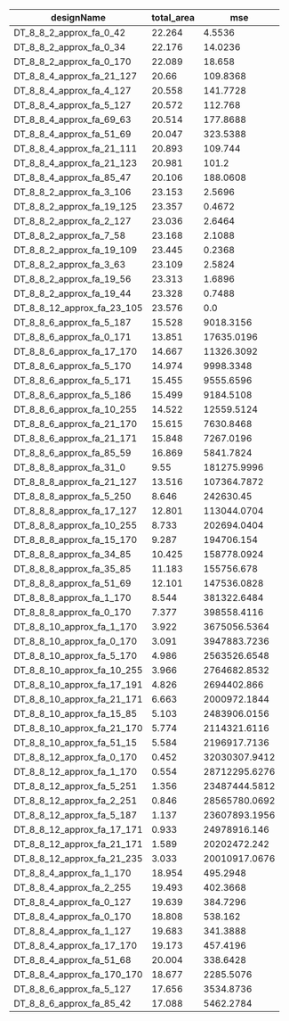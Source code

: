 | designName                 | total_area | mse           |
| -------------------------- | ---------- | ------------- |
| DT_8_8_2_approx_fa_0_42    | 22.264     | 4.5536        |
| DT_8_8_2_approx_fa_0_34    | 22.176     | 14.0236       |
| DT_8_8_2_approx_fa_0_170   | 22.089     | 18.658        |
| DT_8_8_4_approx_fa_21_127  | 20.66      | 109.8368      |
| DT_8_8_4_approx_fa_4_127   | 20.558     | 141.7728      |
| DT_8_8_4_approx_fa_5_127   | 20.572     | 112.768       |
| DT_8_8_4_approx_fa_69_63   | 20.514     | 177.8688      |
| DT_8_8_4_approx_fa_51_69   | 20.047     | 323.5388      |
| DT_8_8_4_approx_fa_21_111  | 20.893     | 109.744       |
| DT_8_8_4_approx_fa_21_123  | 20.981     | 101.2         |
| DT_8_8_4_approx_fa_85_47   | 20.106     | 188.0608      |
| DT_8_8_2_approx_fa_3_106   | 23.153     | 2.5696        |
| DT_8_8_2_approx_fa_19_125  | 23.357     | 0.4672        |
| DT_8_8_2_approx_fa_2_127   | 23.036     | 2.6464        |
| DT_8_8_2_approx_fa_7_58    | 23.168     | 2.1088        |
| DT_8_8_2_approx_fa_19_109  | 23.445     | 0.2368        |
| DT_8_8_2_approx_fa_3_63    | 23.109     | 2.5824        |
| DT_8_8_2_approx_fa_19_56   | 23.313     | 1.6896        |
| DT_8_8_2_approx_fa_19_44   | 23.328     | 0.7488        |
| DT_8_8_12_approx_fa_23_105 | 23.576     | 0.0           |
| DT_8_8_6_approx_fa_5_187   | 15.528     | 9018.3156     |
| DT_8_8_6_approx_fa_0_171   | 13.851     | 17635.0196    |
| DT_8_8_6_approx_fa_17_170  | 14.667     | 11326.3092    |
| DT_8_8_6_approx_fa_5_170   | 14.974     | 9998.3348     |
| DT_8_8_6_approx_fa_5_171   | 15.455     | 9555.6596     |
| DT_8_8_6_approx_fa_5_186   | 15.499     | 9184.5108     |
| DT_8_8_6_approx_fa_10_255  | 14.522     | 12559.5124    |
| DT_8_8_6_approx_fa_21_170  | 15.615     | 7630.8468     |
| DT_8_8_6_approx_fa_21_171  | 15.848     | 7267.0196     |
| DT_8_8_6_approx_fa_85_59   | 16.869     | 5841.7824     |
| DT_8_8_8_approx_fa_31_0    | 9.55       | 181275.9996   |
| DT_8_8_8_approx_fa_21_127  | 13.516     | 107364.7872   |
| DT_8_8_8_approx_fa_5_250   | 8.646      | 242630.45     |
| DT_8_8_8_approx_fa_17_127  | 12.801     | 113044.0704   |
| DT_8_8_8_approx_fa_10_255  | 8.733      | 202694.0404   |
| DT_8_8_8_approx_fa_15_170  | 9.287      | 194706.154    |
| DT_8_8_8_approx_fa_34_85   | 10.425     | 158778.0924   |
| DT_8_8_8_approx_fa_35_85   | 11.183     | 155756.678    |
| DT_8_8_8_approx_fa_51_69   | 12.101     | 147536.0828   |
| DT_8_8_8_approx_fa_1_170   | 8.544      | 381322.6484   |
| DT_8_8_8_approx_fa_0_170   | 7.377      | 398558.4116   |
| DT_8_8_10_approx_fa_1_170  | 3.922      | 3675056.5364  |
| DT_8_8_10_approx_fa_0_170  | 3.091      | 3947883.7236  |
| DT_8_8_10_approx_fa_5_170  | 4.986      | 2563526.6548  |
| DT_8_8_10_approx_fa_10_255 | 3.966      | 2764682.8532  |
| DT_8_8_10_approx_fa_17_191 | 4.826      | 2694402.866   |
| DT_8_8_10_approx_fa_21_171 | 6.663      | 2000972.1844  |
| DT_8_8_10_approx_fa_15_85  | 5.103      | 2483906.0156  |
| DT_8_8_10_approx_fa_21_170 | 5.774      | 2114321.6116  |
| DT_8_8_10_approx_fa_51_15  | 5.584      | 2196917.7136  |
| DT_8_8_12_approx_fa_0_170  | 0.452      | 32030307.9412 |
| DT_8_8_12_approx_fa_1_170  | 0.554      | 28712295.6276 |
| DT_8_8_12_approx_fa_5_251  | 1.356      | 23487444.5812 |
| DT_8_8_12_approx_fa_2_251  | 0.846      | 28565780.0692 |
| DT_8_8_12_approx_fa_5_187  | 1.137      | 23607893.1956 |
| DT_8_8_12_approx_fa_17_171 | 0.933      | 24978916.146  |
| DT_8_8_12_approx_fa_21_171 | 1.589      | 20202472.242  |
| DT_8_8_12_approx_fa_21_235 | 3.033      | 20010917.0676 |
| DT_8_8_4_approx_fa_1_170   | 18.954     | 495.2948      |
| DT_8_8_4_approx_fa_2_255   | 19.493     | 402.3668      |
| DT_8_8_4_approx_fa_0_127   | 19.639     | 384.7296      |
| DT_8_8_4_approx_fa_0_170   | 18.808     | 538.162       |
| DT_8_8_4_approx_fa_1_127   | 19.683     | 341.3888      |
| DT_8_8_4_approx_fa_17_170  | 19.173     | 457.4196      |
| DT_8_8_4_approx_fa_51_68   | 20.004     | 338.6428      |
| DT_8_8_4_approx_fa_170_170 | 18.677     | 2285.5076     |
| DT_8_8_6_approx_fa_5_127   | 17.656     | 3534.8736     |
| DT_8_8_6_approx_fa_85_42   | 17.088     | 5462.2784     |
